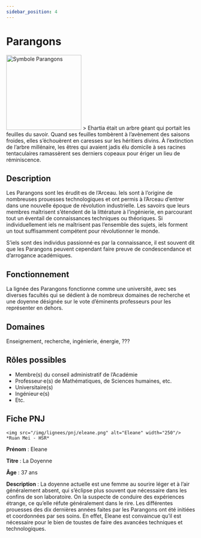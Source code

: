 ```yaml
---
sidebar_position: 4
---
```


# Parangons

<Columns>
  <Column className="col--3">
    <img src="/img/lignees/parangons.png" alt="Symbole Parangons" width="200"/>
  </Column>
  <Column>
> Ehartia était un arbre géant qui portait les feuilles du savoir. Quand ses feuilles tombèrent à l’avènement des saisons froides, elles s’échouèrent en caresses sur les héritiers divins. À l’extinction de l’arbre millénaire, les êtres qui avaient jadis élu domicile à ses racines tentaculaires ramassèrent ses derniers copeaux pour ériger un lieu de réminiscence.
  </Column>
</Columns>

## Description

Les Parangons sont les érudit·es de l’Arceau. Iels sont à l’origine de nombreuses prouesses technologiques et ont permis à l’Arceau d’entrer dans une nouvelle époque de révolution industrielle. Les savoirs que leurs membres maîtrisent s’étendent de la littérature à l’ingénierie, en parcourant tout un éventail de connaissances techniques ou théoriques. Si individuellement iels ne maîtrisent pas l’ensemble des sujets, iels forment un tout suffisamment compétent pour révolutionner le monde.

S’iels sont des individus passionné·es par la connaissance, il est souvent dit que les Parangons peuvent cependant faire preuve de condescendance et d’arrogance académiques.

## Fonctionnement

La lignée des Parangons fonctionne comme une université, avec ses diverses facultés qui se dédient à de nombreux domaines de recherche et une doyenne désignée sur le vote d’éminents professeurs pour les représenter en dehors.

## Domaines

Enseignement, recherche, ingénierie, énergie, ???

## Rôles possibles

- Membre(s) du conseil administratif de l’Académie
- Professeur·e(s) de Mathématiques, de Sciences humaines, etc.
- Universitaire(s)
- Ingénieur·e(s)
- Etc.

## Fiche PNJ

<Columns>
  <Column className='col--4'>

    <img src="/img/lignees/pnj/eleane.png" alt="Eleane" width="250"/>
    *Ruan Mei - HSR*

  </Column>
  <Column>

**Prénom** : Eleane

**Titre** : La Doyenne

**Âge** : 37 ans

**Description** : La doyenne actuelle est une femme au sourire léger et à l’air généralement absent, qui s’éclipse plus souvent que nécessaire dans les confins de son laboratoire. On la suspecte de conduire des expériences étrange, ce qu’elle réfute généralement dans le rire. Les différentes prouesses des dix dernières années faites par les Parangons ont été initiées et coordonnées par ses soins. En effet, Eleane est convaincue qu’il est nécessaire pour le bien de toustes de faire des avancées techniques et technologiques.
</Column>
</Columns>
